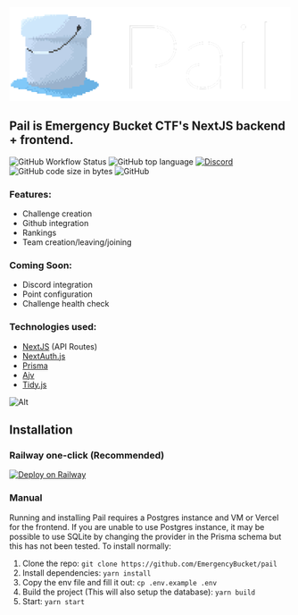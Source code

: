 ![Pail Logo](pail.png)
## Pail is Emergency Bucket CTF's NextJS backend + frontend.

![GitHub Workflow Status](https://img.shields.io/github/actions/workflow/status/EmergencyBucket/pail/build.yml)
![GitHub top language](https://img.shields.io/github/languages/top/EmergencyBucket/pail)
[![Discord](https://img.shields.io/discord/1074457992763801624)](https://discord.gg/5rCRRZ7Pmg)
![GitHub code size in bytes](https://img.shields.io/github/languages/code-size/EmergencyBucket/pail)
![GitHub](https://img.shields.io/github/license/EmergencyBucket/pail)

### Features:
 - Challenge creation
 - Github integration
 - Rankings
 - Team creation/leaving/joining

### Coming Soon:
 - Discord integration
 - Point configuration
 - Challenge health check

### Technologies used:
 - [NextJS](https://nextjs.org/) (API Routes)
 - [NextAuth.js](https://next-auth.js.org/)
 - [Prisma](https://www.prisma.io/)
 - [Ajv](https://ajv.js.org/)
 - [Tidy.js](https://pbeshai.github.io/tidy/)
 
![Alt](https://repobeats.axiom.co/api/embed/a038bcda85628f372bee7badd55b31e06a3cac7d.svg "Repobeats analytics image")

## Installation
### Railway one-click (Recommended)
[![Deploy on Railway](https://railway.app/button.svg)](https://railway.app/new/template/DrJIzA?referralCode=GswMXR)

### Manual
Running and installing Pail requires a Postgres instance and VM or Vercel for the frontend. If you are unable to use Postgres instance, it may be possible to use SQLite by changing the provider in the Prisma schema but this has not been tested. To install normally:

1. Clone the repo: ``git clone https://github.com/EmergencyBucket/pail``
2. Install dependencies: ``yarn install``
3. Copy the env file and fill it out: ``cp .env.example .env``
4. Build the project (This will also setup the database): ``yarn build``
5. Start: ``yarn start``
